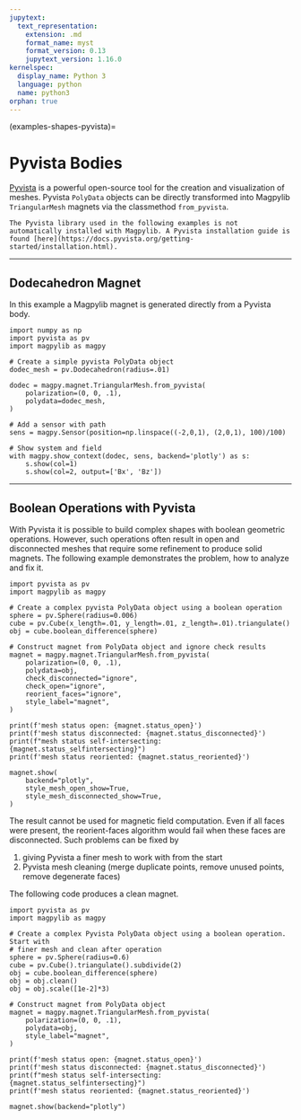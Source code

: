 ```yaml
---
jupytext:
  text_representation:
    extension: .md
    format_name: myst
    format_version: 0.13
    jupytext_version: 1.16.0
kernelspec:
  display_name: Python 3
  language: python
  name: python3
orphan: true
---
```


(examples-shapes-pyvista)=

# Pyvista Bodies

[Pyvista](https://docs.pyvista.org/version/stable/) is a powerful open-source tool for the creation and visualization of meshes. Pyvista `PolyData` objects can be directly transformed into Magpylib `TriangularMesh` magnets via the classmethod `from_pyvista`.

```{note}
The Pyvista library used in the following examples is not automatically installed with Magpylib. A Pyvista installation guide is found [here](https://docs.pyvista.org/getting-started/installation.html).
```

----------------------------
## Dodecahedron Magnet

In this example a Magpylib magnet is generated directly from a Pyvista body.

```{code-cell} ipython3
import numpy as np
import pyvista as pv
import magpylib as magpy

# Create a simple pyvista PolyData object
dodec_mesh = pv.Dodecahedron(radius=.01)

dodec = magpy.magnet.TriangularMesh.from_pyvista(
    polarization=(0, 0, .1),
    polydata=dodec_mesh,
)

# Add a sensor with path
sens = magpy.Sensor(position=np.linspace((-2,0,1), (2,0,1), 100)/100)

# Show system and field
with magpy.show_context(dodec, sens, backend='plotly') as s:
    s.show(col=1)
    s.show(col=2, output=['Bx', 'Bz'])
```

----------------------------
## Boolean Operations with Pyvista

With Pyvista it is possible to build complex shapes with boolean geometric operations. However, such operations often result in open and disconnected meshes that require some refinement to produce solid magnets. The following example demonstrates the problem, how to analyze and fix it.

```{code-cell} ipython3
import pyvista as pv
import magpylib as magpy

# Create a complex pyvista PolyData object using a boolean operation
sphere = pv.Sphere(radius=0.006)
cube = pv.Cube(x_length=.01, y_length=.01, z_length=.01).triangulate()
obj = cube.boolean_difference(sphere)

# Construct magnet from PolyData object and ignore check results
magnet = magpy.magnet.TriangularMesh.from_pyvista(
    polarization=(0, 0, .1),
    polydata=obj,
    check_disconnected="ignore",
    check_open="ignore",
    reorient_faces="ignore",
    style_label="magnet",
)

print(f'mesh status open: {magnet.status_open}')
print(f'mesh status disconnected: {magnet.status_disconnected}')
print(f"mesh status self-intersecting: {magnet.status_selfintersecting}")
print(f'mesh status reoriented: {magnet.status_reoriented}')

magnet.show(
    backend="plotly",
    style_mesh_open_show=True,
    style_mesh_disconnected_show=True,
)
```

The result cannot be used for magnetic field computation. Even if all faces were present, the reorient-faces algorithm would fail when these faces are disconnected. Such problems can be fixed by

1. giving Pyvista a finer mesh to work with from the start
2. Pyvista mesh cleaning (merge duplicate points, remove unused points, remove degenerate faces)

The following code produces a clean magnet.

```{code-cell} ipython3
import pyvista as pv
import magpylib as magpy

# Create a complex Pyvista PolyData object using a boolean operation. Start with
# finer mesh and clean after operation
sphere = pv.Sphere(radius=0.6)
cube = pv.Cube().triangulate().subdivide(2)
obj = cube.boolean_difference(sphere)
obj = obj.clean()
obj = obj.scale([1e-2]*3)

# Construct magnet from PolyData object
magnet = magpy.magnet.TriangularMesh.from_pyvista(
    polarization=(0, 0, .1),
    polydata=obj,
    style_label="magnet",
)

print(f'mesh status open: {magnet.status_open}')
print(f'mesh status disconnected: {magnet.status_disconnected}')
print(f"mesh status self-intersecting: {magnet.status_selfintersecting}")
print(f'mesh status reoriented: {magnet.status_reoriented}')

magnet.show(backend="plotly")
```
